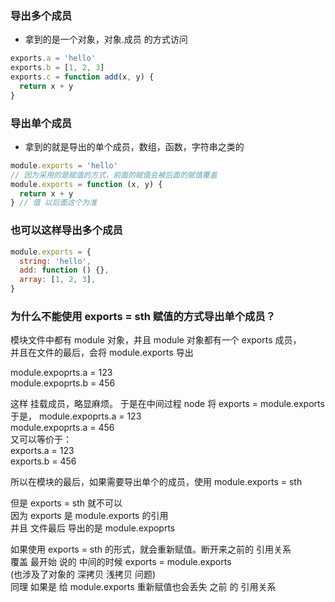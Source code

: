 ### 导出多个成员

- 拿到的是一个对象，对象.成员 的方式访问

```javascript
exports.a = 'hello'
exports.b = [1, 2, 3]
exports.c = function add(x, y) {
  return x + y
}
```

### 导出单个成员

- 拿到的就是导出的单个成员，数组，函数，字符串之类的

```js
module.exports = 'hello'
// 因为采用的是赋值的方式，前面的赋值会被后面的赋值覆盖
module.exports = function (x, y) {
  return x + y
} // 值 以后面这个为准
```

### 也可以这样导出多个成员

```js
module.exports = {
  string: 'hello',
  add: function () {},
  array: [1, 2, 3],
}
```

### 为什么不能使用 exports = sth 赋值的方式导出单个成员？

模块文件中都有 module 对象，并且 module 对象都有一个 exports 成员，  
并且在文件的最后，会将 module.exports 导出

module.expoprts.a = 123  
module.expoprts.b = 456

这样 挂载成员，略显麻烦。
于是在中间过程 node 将 exports = module.exports
于是，
module.expoprts.a = 123  
module.expoprts.a = 456  
又可以等价于：  
exports.a = 123  
exports.b = 456

所以在模块的最后，如果需要导出单个的成员，使用
module.exports = sth

但是 exports = sth 就不可以  
因为 exports 是 module.exports 的引用  
并且 文件最后 导出的是 module.expoprts

如果使用 exports = sth 的形式，就会重新赋值。断开来之前的 引用关系  
覆盖 最开始 说的 中间的时候 exports = module.exports  
(也涉及了对象的 深拷贝 浅拷贝 问题)  
同理 如果是 给 module.exports 重新赋值也会丢失 之前 的 引用关系
